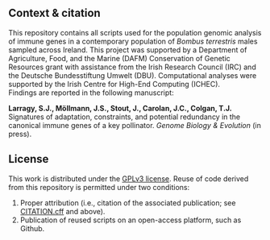 ## Context & citation

This repository contains all scripts used for the population genomic analysis of immune genes in a contemporary population of _Bombus terrestris_ males sampled across Ireland. This project was supported by a Department of Agriculture, Food, and the Marine (DAFM) Conservation of Genetic Resources grant with assistance from the Irish Research Council (IRC) and the Deutsche Bundesstiftung Umwelt (DBU). Computational analyses were supported by the Irish Centre for High-End Computing (ICHEC).  
Findings are reported in the following manuscript: 

__Larragy, S.J., Möllmann, J.S., Stout, J., Carolan, J.C., Colgan, T.J.__  
Signatures of adaptation, constraints, and potential redundancy in the canonical immune genes of a key pollinator. _Genome Biology & Evolution_ (in press). 

## License

This work is distributed under the [GPLv3 license](LICENSE). Reuse of code derived from this repository is permitted under two conditions: 
1) Proper attribution (i.e., citation of the associated publication; see [CITATION.cff](CITATION.cff) and above).
2) Publication of reused scripts on an open-access platform, such as Github.
